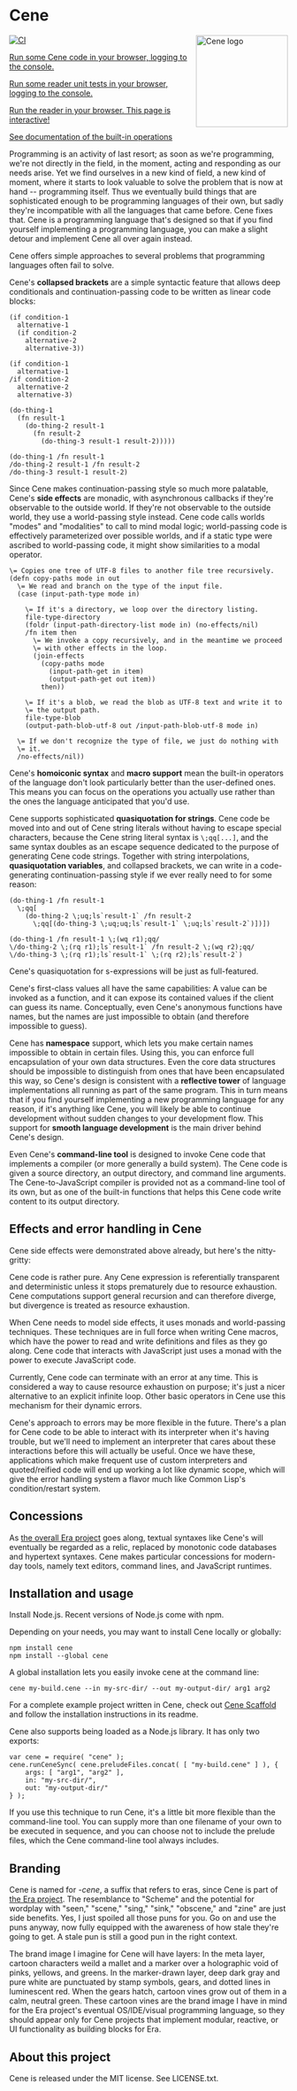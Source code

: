 # Cene

<img title="Cene logo" width="166" height="166" src="https://era-platform.github.io/cene/notes/logo/cene-logo-rough-small.png" align="right">

[![CI](https://github.com/era-platform/cene/actions/workflows/ci.yml/badge.svg)](https://github.com/era-platform/cene/actions/workflows/ci.yml)

[Run some Cene code in your browser, logging to the console.](https://era-platform.github.io/cene/demos/cene.html)

[Run some reader unit tests in your browser, logging to the console.](https://era-platform.github.io/cene/demos/unit-tests.html)

[Run the reader in your browser. This page is interactive!](https://era-platform.github.io/cene/demos/reader.html)

[See documentation of the built-in operations](https://cene.readthedocs.io/en/latest/)

Programming is an activity of last resort; as soon as we're programming, we're not directly in the field, in the moment, acting and responding as our needs arise. Yet we find ourselves in a new kind of field, a new kind of moment, where it starts to look valuable to solve the problem that is now at hand -- programming itself. Thus we eventually build things that are sophisticated enough to be programming languages of their own, but sadly they're incompatible with all the languages that came before. Cene fixes that. Cene is a programming language that's designed so that if you find yourself implementing a programming language, you can make a slight detour and implement Cene all over again instead.

Cene offers simple approaches to several problems that programming languages often fail to solve.

Cene's **collapsed brackets** are a simple syntactic feature that allows deep conditionals and continuation-passing code to be written as linear code blocks:

```
(if condition-1
  alternative-1
  (if condition-2
    alternative-2
    alternative-3))

(if condition-1
  alternative-1
/if condition-2
  alternative-2
  alternative-3)

(do-thing-1
  (fn result-1
    (do-thing-2 result-1
      (fn result-2
        (do-thing-3 result-1 result-2)))))

(do-thing-1 /fn result-1
/do-thing-2 result-1 /fn result-2
/do-thing-3 result-1 result-2)
```

Since Cene makes continuation-passing style so much more palatable, Cene's **side effects** are monadic, with asynchronous callbacks if they're observable to the outside world. If they're not observable to the outside world, they use a world-passing style instead. Cene code calls worlds "modes" and "modalities" to call to mind modal logic; world-passing code is effectively parameterized over possible worlds, and if a static type were ascribed to world-passing code, it might show similarities to a modal operator.

```
\= Copies one tree of UTF-8 files to another file tree recursively.
(defn copy-paths mode in out
  \= We read and branch on the type of the input file.
  (case (input-path-type mode in)
    
    \= If it's a directory, we loop over the directory listing.
    file-type-directory
    (foldr (input-path-directory-list mode in) (no-effects/nil)
    /fn item then
      \= We invoke a copy recursively, and in the meantime we proceed
      \= with other effects in the loop.
      (join-effects
        (copy-paths mode
          (input-path-get in item)
          (output-path-get out item))
        then))
    
    \= If it's a blob, we read the blob as UTF-8 text and write it to
    \= the output path.
    file-type-blob
    (output-path-blob-utf-8 out /input-path-blob-utf-8 mode in)
    
  \= If we don't recognize the type of file, we just do nothing with
  \= it.
  /no-effects/nil))
```

Cene's **homoiconic syntax** and **macro support** mean the built-in operators of the language don't look particularly better than the user-defined ones. This means you can focus on the operations you actually use rather than the ones the language anticipated that you'd use.

Cene supports sophisticated **quasiquotation for strings**. Cene code be moved into and out of Cene string literals without having to escape special characters, because the Cene string literal syntax is `\;qq[...]`, and the same syntax doubles as an escape sequence dedicated to the purpose of generating Cene code strings. Together with string interpolations, **quasiquotation variables**, and collapsed brackets, we can write in a code-generating continuation-passing style if we ever really need to for some reason:

```
(do-thing-1 /fn result-1
  \;qq[
    (do-thing-2 \;uq;ls`result-1` /fn result-2
      \;qq[(do-thing-3 \;uq;uq;ls`result-1` \;uq;ls`result-2`)])])

(do-thing-1 /fn result-1 \;(wq r1);qq/
\/do-thing-2 \;(rq r1);ls`result-1` /fn result-2 \;(wq r2);qq/
\/do-thing-3 \;(rq r1);ls`result-1` \;(rq r2);ls`result-2`)
```

Cene's quasiquotation for s-expressions will be just as full-featured.

Cene's first-class values all have the same capabilities: A value can be invoked as a function, and it can expose its contained values if the client can guess its name. Conceptually, even Cene's anonymous functions have names, but the names are just impossible to obtain (and therefore impossible to guess).

Cene has **namespace** support, which lets you make certain names impossible to obtain in certain files. Using this, you can enforce full encapsulation of your own data structures. Even the core data structures should be impossible to distinguish from ones that have been encapsulated this way, so Cene's design is consistent with a **reflective tower** of language implementations all running as part of the same program. This in turn means that if you find yourself implementing a new programming language for any reason, if it's anything like Cene, you will likely be able to continue development without sudden changes to your development flow. This support for **smooth language development** is the main driver behind Cene's design.

Even Cene's **command-line tool** is designed to invoke Cene code that implements a compiler (or more generally a build system). The Cene code is given a source directory, an output directory, and command line arguments. The Cene-to-JavaScript compiler is provided not as a command-line tool of its own, but as one of the built-in functions that helps this Cene code write content to its output directory.

## Effects and error handling in Cene

Cene side effects were demonstrated above already, but here's the nitty-gritty:

Cene code is rather pure. Any Cene expression is referentially transparent and deterministic unless it stops prematurely due to resource exhaustion. Cene computations support general recursion and can therefore diverge, but divergence is treated as resource exhaustion.

When Cene needs to model side effects, it uses monads and world-passing techniques. These techniques are in full force when writing Cene macros, which have the power to read and write definitions and files as they go along. Cene code that interacts with JavaScript just uses a monad with the power to execute JavaScript code.

Currently, Cene code can terminate with an error at any time. This is considered a way to cause resource exhaustion on purpose; it's just a nicer alternative to an explicit infinite loop. Other basic operators in Cene use this mechanism for their dynamic errors.

Cene's approach to errors may be more flexible in the future. There's a plan for Cene code to be able to interact with its interpreter when it's having trouble, but we'll need to implement an interpreter that cares about these interactions before this will actually be useful. Once we have these, applications which make frequent use of custom interpreters and quoted/reified code will end up working a lot like dynamic scope, which will give the error handling system a flavor much like Common Lisp's condition/restart system.

## Concessions

As [the overall Era project](https://github.com/era-platform/era) goes along, textual syntaxes like Cene's will eventually be regarded as a relic, replaced by monotonic code databases and hypertext syntaxes. Cene makes particular concessions for modern-day tools, namely text editors, command lines, and JavaScript runtimes.

## Installation and usage

Install Node.js. Recent versions of Node.js come with npm.

Depending on your needs, you may want to install Cene locally or globally:

```
npm install cene
npm install --global cene
```

A global installation lets you easily invoke cene at the command line:

```
cene my-build.cene --in my-src-dir/ --out my-output-dir/ arg1 arg2
```

For a complete example project written in Cene, check out [Cene Scaffold](https://github.com/era-platform/cene-scaffold) and follow the installation instructions in its readme.

Cene also supports being loaded as a Node.js library. It has only two exports:

```
var cene = require( "cene" );
cene.runCeneSync( cene.preludeFiles.concat( [ "my-build.cene" ] ), {
    args: [ "arg1", "arg2" ],
    in: "my-src-dir/",
    out: "my-output-dir/"
} );
```

If you use this technique to run Cene, it's a little bit more flexible than the command-line tool. You can supply more than one filename of your own to be executed in sequence, and you can choose not to include the prelude files, which the Cene command-line tool always includes.

## Branding

Cene is named for _-cene_, a suffix that refers to eras, since Cene is part of [the Era project](https://github.com/era-platform/era). The resemblance to "Scheme" and the potential for wordplay with "seen," "scene," "sing," "sink," "obscene," and "zine" are just side benefits. Yes, I just spoiled all those puns for you. Go on and use the puns anyway, now fully equipped with the awareness of how stale they're going to get. A stale pun is still a good pun in the right context.

The brand image I imagine for Cene will have layers: In the meta layer, cartoon characters weild a mallet and a marker over a holographic void of pinks, yellows, and greens. In the marker-drawn layer, deep dark gray and pure white are punctuated by stamp symbols, gears, and dotted lines in luminescent red. When the gears hatch, cartoon vines grow out of them in a calm, neutral green. These cartoon vines are the brand image I have in mind for the Era project's eventual OS/IDE/visual programming language, so they should appear only for Cene projects that implement modular, reactive, or UI functionality as building blocks for Era.

## About this project

Cene is released under the MIT license. See LICENSE.txt.
